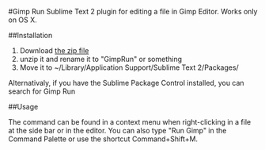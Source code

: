 #Gimp Run
Sublime Text 2 plugin for editing a file in Gimp Editor. Works only on OS X.

##Installation
1. Download [the zip file](https://github.com/hellpf/GimpRun/zipball/master)
2. unzip it and rename it to "GimpRun" or something
3. Move it to ~/Library/Application Support/Sublime Text 2/Packages/

Alternativaly, if you have the Sublime Package Control installed, you can search for Gimp Run

##Usage

The command can be found in a context menu when right-clicking in a file at the side bar or in the editor. You can also type "Run Gimp" in the Command Palette or use the shortcut Command+Shift+M.
